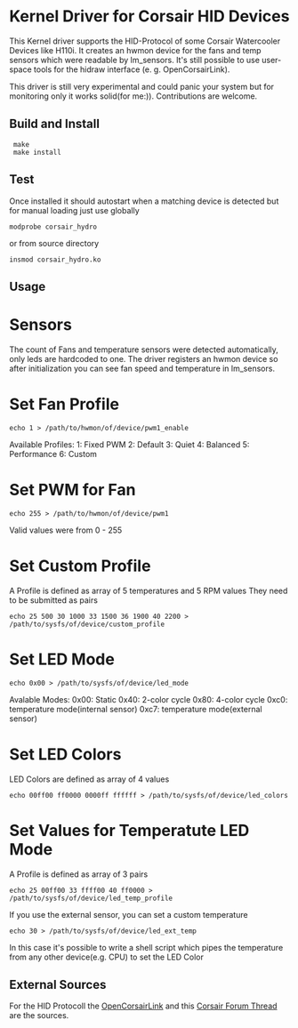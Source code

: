 # Kernel Driver for Corsair HID Devices
This Kernel driver supports the HID-Protocol of some Corsair Watercooler Devices like H110i.
It creates an hwmon device for the fans and temp sensors which were readable by lm_sensors.
It's still possible to use user-space tools for the hidraw interface (e. g. OpenCorsairLink).

This driver is still very experimental and could panic your system but for monitoring only it works solid(for me:)).
Contributions are welcome.

## Build and Install
```
 make
 make install
```

## Test
Once installed it should autostart when a matching device is detected but for manual loading just use
globally
```
modprobe corsair_hydro
```
or from source directory
```
insmod corsair_hydro.ko
```

## Usage
# Sensors
The count of Fans and temperature sensors were detected automatically, only leds are hardcoded to one.
The driver registers an hwmon device so after initialization you can see fan speed and temperature in lm_sensors.

# Set Fan Profile
```
echo 1 > /path/to/hwmon/of/device/pwm1_enable
```
Available Profiles:
1: Fixed PWM
2: Default
3: Quiet
4: Balanced
5: Performance
6: Custom

# Set PWM for Fan
```
echo 255 > /path/to/hwmon/of/device/pwm1
```
Valid values were from 0 - 255

# Set Custom Profile
A Profile is defined as array of 5 temperatures and 5 RPM values
They need to be submitted as pairs
```
echo 25 500 30 1000 33 1500 36 1900 40 2200 > /path/to/sysfs/of/device/custom_profile
```

# Set LED Mode
```
echo 0x00 > /path/to/sysfs/of/device/led_mode
```
Avalable Modes:
0x00: Static
0x40: 2-color cycle
0x80: 4-color cycle
0xc0: temperature mode(internal sensor)
0xc7: temperature mode(external sensor)

# Set LED Colors
LED Colors are defined as array of 4 values
```
echo 00ff00 ff0000 0000ff ffffff > /path/to/sysfs/of/device/led_colors
```

# Set Values for Temperatute LED Mode
A Profile is defined as array of 3 pairs
```
echo 25 00ff00 33 ffff00 40 ff0000 > /path/to/sysfs/of/device/led_temp_profile
```
If you use the external sensor, you can set a custom temperature
```
echo 30 > /path/to/sysfs/of/device/led_ext_temp
```
In this case it's possible to write a shell script which pipes the temperature from any other device(e.g. CPU) to set the LED Color

## External Sources
For the HID Protocoll the [OpenCorsairLink](https://github.com/audiohacked/OpenCorsairLink) and this [Corsair Forum Thread](http://forum.corsair.com/v3/showthread.php?t=120092)
 are the sources.
